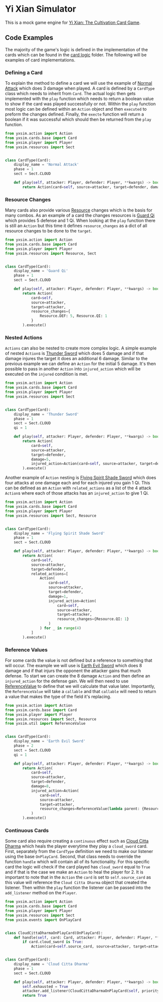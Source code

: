 Yi Xian Simulator
===================

This is a mock game engine for [Yi Xian: The Cultivation Card Game](https://store.steampowered.com/app/1948800/Yi_Xian_The_Cultivation_Card_Game/).


Code Examples
----------------

The majority of the game's logic is defined in the implementation of the cards which can be found in the [card logic](yxsim/cards/logic) folder.
The following will be examples of card implementations.

### Defining a Card

To explain the method to define a card we will use the example of [Normal Attack](yxsim/cards/logic/normal_attack.py) which does 3 damage when played.
A card is defined by a `CardType` class which needs to inherit from `Card`.
The actual logic then gets implemented with the `play` function which needs to return a boolean value to show if the card was played successfully or not.
Within the `play` function most logic can be defined within an `Action` object and then `executed` to preform the changes defined.
Finally, the `execte` function will return a boolean if it was successful which should then be returned from the `play` function.

```python
from yxsim.action import Action
from yxsim.cards.base import Card
from yxsim.player import Player
from yxsim.resources import Sect


class CardType(Card):
    display_name = 'Normal Attack'
    phase = 1
    sect = Sect.CLOUD

    def play(self, attacker: Player, defender: Player, **kwargs) -> bool:
        return Action(card=self, source=attacker, target=defender, damage=3).execute()
```

### Resource Changes

Many cards also provide various [Resource](yxsim/resources.py) changes which is the basis for many combos.
As an example of a card the changes resources is [Guard Qi](yxsim/cards/logic/guard_qi.py) which provides 5 defense and 1 Qi.
When looking at the `play` function there is still an `Action` but this time it defines `resource_changes` as a dict of all resource changes to be done to the `target`.

```python
from yxsim.action import Action
from yxsim.cards.base import Card
from yxsim.player import Player
from yxsim.resources import Resource, Sect


class CardType(Card):
    display_name = 'Guard Qi'
    phase = 1
    sect = Sect.CLOUD

    def play(self, attacker: Player, defender: Player, **kwargs) -> bool:
        return Action(
            card=self,
            source=attacker,
            target=attacker,
            resource_changes={
                Resource.DEF: 5, Resource.QI: 1
            }
        ).execute()
```

### Nested Actions

`Actions` can also be nested to create more complex logic.
A simple example of nested `Action`s is [Thunder Sword](yxsim/cards/logic/thunder_sword.py) which does 5 damage and if that damage injures the target it does an additional 6 damage.
Similar to the previous example we can define an `Action` for the initial 5 damage.
It's then possible to pass in another `Action` into `injured_action` which will be executed on the `injured` condition is met.

```python
from yxsim.action import Action
from yxsim.cards.base import Card
from yxsim.player import Player
from yxsim.resources import Sect


class CardType(Card):
    display_name = 'Thunder Sword'
    phase = 1
    sect = Sect.CLOUD
    qi = 1

    def play(self, attacker: Player, defender: Player, **kwargs) -> bool:
        return Action(
            card=self,
            source=attacker,
            target=defender,
            damage=5,
            injured_action=Action(card=self, source=attacker, target=defender, damage=6)
        ).execute()
```

Another example of `Action` nesting is [Flying Spirit Shade Sword](yxsim/cards/logic/flying_spirit_shade_sword.py) which does four attacks at one damage each and for each injured you gain 1 Qi.
This can be defined as an `Action` with `related_actions` as a list of the 4 attack `Action`s where each of those attacks has an `injured_action` to give 1 Qi.

```python
from yxsim.action import Action
from yxsim.cards.base import Card
from yxsim.player import Player
from yxsim.resources import Sect, Resource


class CardType(Card):
    display_name = 'Flying Spirit Shade Sword'
    phase = 1
    sect = Sect.CLOUD

    def play(self, attacker: Player, defender: Player, **kwargs) -> bool:
        return Action(
            card=self,
            source=attacker,
            target=defender,
            related_actions=[
                Action(
                    card=self,
                    source=attacker,
                    target=defender,
                    damage=1,
                    injured_action=Action(
                        card=self,
                        source=attacker,
                        target=attacker,
                        resource_changes={Resource.QI: 1}
                    )
                ) for _ in range(4)
            ]
        ).execute()
```


### Reference Values

For some cards the value is not defined but a reference to something that will occur.
The example we will use is [Earth Evil Sword](yxsim/cards/logic/earth_evil_sword.py) which does 8 damage and if that injurs the opponent the attacker gains that much defense.
To start we can create the 8 damage `Action` and then define an `injured_action` for the defense gain.
We will then need to use [ReferenceValue](yxsim/util.py) to define that we will calculate that value later.
Importantly, the `ReferenceValue` will take a `callable` and that `callable` will need to return a value that makes the type of the field it's replacing.

```python
from yxsim.action import Action
from yxsim.cards.base import Card
from yxsim.player import Player
from yxsim.resources import Sect, Resource
from yxsim.util import ReferenceValue


class CardType(Card):
    display_name = 'Earth Evil Sword'
    phase = 2
    sect = Sect.CLOUD
    qi = 1

    def play(self, attacker: Player, defender: Player, **kwargs) -> bool:
        return Action(
            card=self,
            source=attacker,
            target=defender,
            damage=8,
            injured_action=Action(
                card=self, 
                source=attacker, 
                target=attacker, 
                resource_changes=ReferenceValue(lambda parent: {Resource.DEF: parent.damage_to_health})
            )
        ).execute()
```

### Continuous Cards

Some card also require creating a `continuous` effect such as [Cloud Citta Dharma](yxsim/cards/logic/cloud_citta_dharma.py) which heals the player everytime they play a `cloud_sword` card.
First, separately from the `CardType` definition we need to make our listener using the base `OnPlayCard`.
Second, that class needs to override the function `handle` which will contain all of its functionality.
For this specific card the logic will check if the card played has `cloud_sword` equal to `True` and if that is the case we make an `Action` to heal the player for 2.
It is important to note that in the `Action` the `card` is set to `self.source_card` as this value will reference the `Cloud Citta Dharma` object that created the listener.
Then within the `play` function the listener can be passed into the `add_listener` method on the `Player`.

```python
from yxsim.action import Action
from yxsim.cards.base import Card
from yxsim.player import Player
from yxsim.resources import Sect
from yxsim.events import OnPlayCard


class CloudCittaDharmaOnPlayCard(OnPlayCard):
    def handle(self, card: Card, attacker: Player, defender: Player, **kwargs):
        if card.cloud_sword is True:
            Action(card=self.source_card, source=attacker, target=attacker, healing=2).execute()


class CardType(Card):
    display_name = 'Cloud Citta Dharma'
    phase = 1
    sect = Sect.CLOUD

    def play(self, attacker: Player, defender: Player, **kwargs) -> bool:
        self.exhausted = True
        attacker.add_listener(CloudCittaDharmaOnPlayCard(self, priority=0))
        return True
```